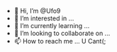 - 👋 Hi, I’m @Ufo9
- 👀 I’m interested in ...
- 🌱 I’m currently learning ...
- 💞️ I’m looking to collaborate on ...
- 📫 How to reach me ... U Cant(;

<!---
Ufo9/Ufo9 is a ✨ special ✨ repository because its `README.md` (this file) appears on your GitHub profile.
You can click the Preview link to take a look at your changes.
--->
